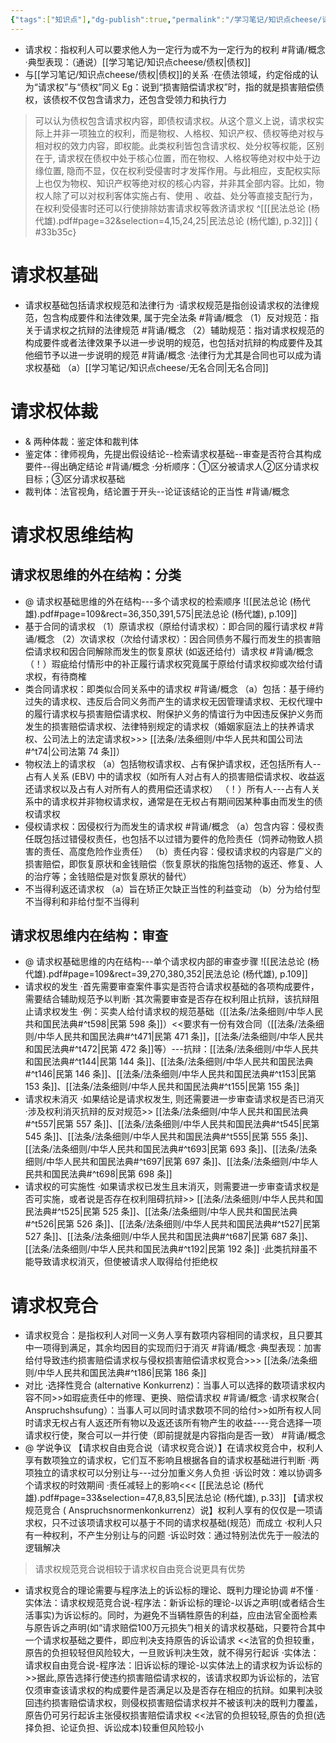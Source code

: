 ```yaml
---
{"tags":["知识点"],"dg-publish":true,"permalink":"/学习笔记/知识点cheese/请求权/","dgPassFrontmatter":true,"created":"2024-07-02T12:43:47.052+08:00","updated":"2024-09-30T11:31:56.442+08:00"}
---
```


- 请求权：指权利人可以要求他人为一定行为或不为一定行为的权利 #背诵/概念 
·典型表现：（通说）[[学习笔记/知识点cheese/债权\|债权]] 
- 与[[学习笔记/知识点cheese/债权\|债权]]的关系
·在债法领域，约定俗成的认为“请求权”与“债权”同义
Eg：说到“损害赔偿请求权”时，指的就是损害赔偿债权，该债权不仅包含请求力，还包含受领力和执行力
>可以认为债权包含请求权内容，即债权请求权。从这个意义上说，请求权实际上并非⼀项独立的权利，而是物权、人格权、知识产权、债权等绝对权与相对权的效力内容，即权能。此类权利皆包含请求权、处分权等权能，区别在于, 请求杈在债权中处于核心位置，而在物权、人格权等绝对权中处于边缘位置, 隐而不显，仅在权利受侵害时才发挥作用。与此相应，支配权实际上也仅为物权、知识产权等绝对权的核心内容，并非其全部内容。比如，物权人除了可以对权利客体实施占有、使用 、收益、处分等直接支配行为，在权利受侵害时还可以行使排除妨害请求权等救济请求权 ^[[[民法总论 (杨代雄).pdf#page=32&selection=4,15,24,25\|民法总论 (杨代雄), p.32]]]
{ #33b35c}


# 请求权基础
- 请求权基础包括请求权规范和法律行为
·请求权规范是指创设请求权的法律规范，包含构成要件和法律效果, 属于完全法条 #背诵/概念 
（1）反对规范：指关于请求权之抗辩的法律规范 #背诵/概念 
（2）辅助规范：指对请求权规范的构成要件或者法律效果予以进⼀步说明的规范，也包括对抗辩的构成要件及其他细节予以进一步说明的规范 #背诵/概念 
·法律行为尤其是合同也可以成为请求权基础
（a）[[学习笔记/知识点cheese/无名合同\|无名合同]]
# 请求权体裁
- & 两种体裁：鉴定体和裁判体
- 鉴定体：律师视角，先提出假设结论--检索请求权基础--审查是否符合其构成要件--得出确定结论 #背诵/概念 
·分析顺序：①区分被请求人②区分请求权目标；③区分请求权基础
- 裁判体：法官视角，结论置于开头--论证该结论的正当性 #背诵/概念 
# 请求权思维结构
## 请求权思维的外在结构：分类
- @ 请求权基础思维的外在结构---多个请求权的检索顺序
![[民法总论 (杨代雄).pdf#page=109&rect=36,350,391,575|民法总论 (杨代雄), p.109]]
- 基于合同的请求权
（1）原请求权（原给付请求权）：即合同的履行请求权 #背诵/概念 
（2）次请求权（次给付请求权）：因合同债务不履行而发生的损害赔偿请求权和因合同解除而发生的恢复原状 (如返还给付）请求权 #背诵/概念 
（！）瑕疵给付情形中的补正履行请求权究竟属于原给付请求权抑或次给付请求权，有待商榷
- 类合同请求权：即类似合同关系中的请求权 #背诵/概念 
（a）包括：基于缔约过失的请求权、违反后合同义务而产生的请求权无因管理请求权、无权代理中的履行请求权与损害赔偿请求权、附保护义务的情谊行为中因违反保护义务而发生的损害赔偿请求权、法律特别规定的请求权（婚姻家庭法上的扶养请求权、公司法上的法定请求权>>> [[法条/法条细则/中华人民共和国公司法#^t74\|公司法第 74 条]]）
- 物权法上的请求权
（a）包括物权请求权、占有保护请求权，还包括所有人--占有人关系 (EBV) 中的请求权（如所有人对占有人的损害赔偿请求权、收益返还请求权以及占有人对所有人的费用偿还请求权）
（！）所有人---占有人关系中的请求权并非物权请求权，通常是在无权占有期间因某种事由而发生的债权请求权
- 侵权请求权：因侵权行为而发生的请求权 #背诵/概念 
（a）包含内容：侵权责任既包括过错侵权责任，也包括不以过错为要件的危险责任（饲养动物致人损害的责任、高度危险作业责任）
（b）责任内容：侵权请求权的内容是广义的损害赔偿，即恢复原状和金钱赔偿（恢复原状的指施包括物的返还、修复、人的治疗等；金钱赔偿是对恢复原状的替代）
- 不当得利返还请求权
（a）旨在矫正欠缺正当性的利益变动
（b）分为给付型不当得利和非给付型不当得利
## 请求权思维内在结构：审查
- @ 请求权基础思维的内在结构---单个请求权内部的审查步骤
![[民法总论 (杨代雄).pdf#page=109&rect=39,270,380,352|民法总论 (杨代雄), p.109]]
- 请求权的发生
·首先需要审查案件事实是否符合请求权基础的各项构成要件，需要结合辅助规范予以判断
·其次需要审查是否存在权利阻止抗辩，该抗辩阻止请求权发生
·例：买卖人给付请求权的规范基础（[[法条/法条细则/中华人民共和国民法典#^t598\|民第 598 条]]）<<要求有一份有效合同（[[法条/法条细则/中华人民共和国民法典#^t471\|民第 471 条]]，[[法条/法条细则/中华人民共和国民法典#^t472\|民第 472 条]]等）---抗辩：[[法条/法条细则/中华人民共和国民法典#^t144\|民第 144 条]]、[[法条/法条细则/中华人民共和国民法典#^t146\|民第 146 条]]、[[法条/法条细则/中华人民共和国民法典#^t153\|民第 153 条]]、[[法条/法条细则/中华人民共和国民法典#^t155\|民第 155 条]]
- 请求权未消灭
·如果结论是请求权发生, 则还需要进⼀步审查请求权是否已消灭
·涉及权利消灭抗辩的反对规范>> [[法条/法条细则/中华人民共和国民法典#^t557\|民第 557 条]]、[[法条/法条细则/中华人民共和国民法典#^t545\|民第 545 条]]、[[法条/法条细则/中华人民共和国民法典#^t555\|民第 555 条]]、[[法条/法条细则/中华人民共和国民法典#^t693\|民第 693 条]]、[[法条/法条细则/中华人民共和国民法典#^t697\|民第 697 条]]、[[法条/法条细则/中华人民共和国民法典#^t698\|民第 698 条]]
- 请求权的可实施性
·如果请求权已发生且末消灭，则需要进⼀步审查请求权是否可实施，或者说是否存在权利阻碍抗辩>> [[法条/法条细则/中华人民共和国民法典#^t525\|民第 525 条]]、[[法条/法条细则/中华人民共和国民法典#^t526\|民第 526 条]]、[[法条/法条细则/中华人民共和国民法典#^t527\|民第 527 条]]、[[法条/法条细则/中华人民共和国民法典#^t687\|民第 687 条]]、[[法条/法条细则/中华人民共和国民法典#^t192\|民第 192 条]]
·此类抗辩虽不能导致请求权消灭，但使被请求人取得给付拒绝权
# 请求权竞合 
- 请求权竞合：是指权利人对同⼀义务人享有数项内容相同的请求权，且只要其中⼀项得到满足，其余均因目的实现而归于消灭 #背诵/概念 
·典型表现：加害给付导致违约损害赔偿请求权与侵权损害赔偿请求权竞合>>> [[法条/法条细则/中华人民共和国民法典#^t186\|民第 186 条]]
- 对比
·选择性竞合 (alternative Konkurrenz)：当事人可以选择的数项请求权内容不同>>如瑕疵责任中的修理、更换、赔偿请求权 #背诵/概念 
·请求权聚合( Anspruchshsufung）：当事人可以同时请求数项不同的给付>>如所有权人同时请求无权占有人返还所有物以及返还该所有物产生的收益----竞合选择一项请求权行使，聚合可以一并行使（即前提就是内容指向是否一致） #背诵/概念 
- @ 学说争议
【请求权自由竞合说（请求权竞合说）】在请求权竞合中，权利人享有数项独立的请求权，它们互不影响且根据各自的请求权基础进行判断
·两项独立的请求权可以分别让与---过分加重义务人负担
·诉讼时效：难以协调多个请求权的时效期间
·责任减轻上的影响<<< [[民法总论 (杨代雄).pdf#page=33&selection=47,8,83,5|民法总论 (杨代雄), p.33]]
【请求权规范竞合 ( Anspruchsnormenkonkurrenz）说】权利人享有的仅仅是⼀项请求权，只不过该项请求权可以基于不同的请求权基础(规范）而成立
·权利人只有一种权利，不产生分别让与的问题
·诉讼时效：通过特别法优先于⼀般法的逻辑解决
>请求权规范竞合说相较于请求权自由竞合说更具有优势

- 请求权竞合的理论需要与程序法上的诉讼标的理论、既判力理论协调 #不懂
·实体法：请求权规范竞合说-程序法：新诉讼标的理论-以诉之声明(或者结合生活事实)为诉讼标的。同时，为避免不当辆牲原告的利益，应由法官全面检素与原告诉之声明(如“请求赔偿100万元损失”)相关的请求权基础，只要符合其中⼀个请求权基础之要件，即应判决支持原告的诉讼请求 
<<法官的负担较重，原告的负担较轻但风险较大，⼀旦败诉判决生效，就不得另行起诉
·实体法：请求权自由竞合说-程序法：旧诉讼标的理论-以实体法上的请求权为诉讼标的>>据此,原告选择行使违约损害赔偿请求权的，该请求权即为诉讼标的，法官仅须审查该请求权的构成要件是否满足以及是否存在相应的抗辩。如果判决驳回违约损害赔偿请求权，则侵权损害赔偿请求权并不被该判决的既判力覆盖，原告仍可另行起诉主张侵权损害赔偿请求权
<<法官的负担较轻,原告的负担(选择负担、论证负担、诉讼成本)较重但风险较小

